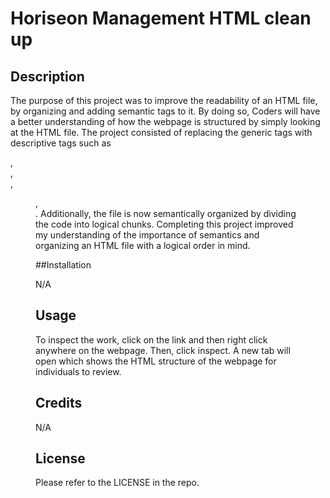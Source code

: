# Horiseon Management HTML clean up


## Description

The purpose of this project was to improve the readability of an HTML file, by organizing and adding semantic tags to it. By doing so, Coders will have a better understanding of how the webpage is structured by simply looking at the HTML file.
The project consisted of replacing the generic tags with descriptive tags such as <footer>, <main>, <section>, <figure>, <figcaption>. Additionally, the file is now semantically organized by dividing the code into logical chunks.
Completing this project improved my understanding of the importance of semantics and organizing an HTML file with a logical order in mind.

##Installation 

N/A

## Usage

To inspect the work, click on the link and then right click anywhere on the webpage. Then, click inspect. A new tab will open which shows the HTML structure of the webpage for individuals to review. 

## Credits

N/A

## License

Please refer to the LICENSE in the repo.